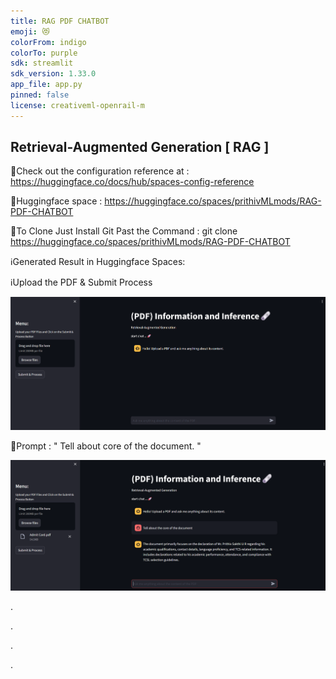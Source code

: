 ```yaml
---
title: RAG PDF CHATBOT
emoji: 😻
colorFrom: indigo
colorTo: purple
sdk: streamlit
sdk_version: 1.33.0
app_file: app.py
pinned: false
license: creativeml-openrail-m
---
```


## Retrieval-Augmented Generation [ RAG ] 

🚀Check out the configuration reference at : https://huggingface.co/docs/hub/spaces-config-reference

🚀Huggingface space : https://huggingface.co/spaces/prithivMLmods/RAG-PDF-CHATBOT

🚀To Clone Just Install Git Past the Command : git clone https://huggingface.co/spaces/prithivMLmods/RAG-PDF-CHATBOT

ℹ️Generated Result in Huggingface Spaces:

ℹ️Upload the PDF & Submit Process

![alt text](assets/12.png)

🔮Prompt : " Tell about core of the document. "

![alt text](assets/22.png)

.

.

.

.
